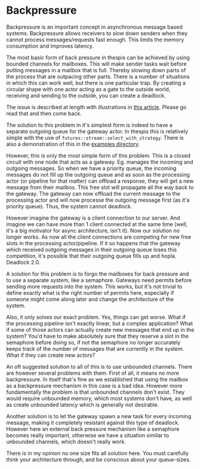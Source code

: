 # Backpressure

Backpressure is an important concept in asynchronous message based systems. Backpressure allows receivers to slow down senders when they cannot process messages/requests fast enough. This limits the memory consumption and improves latency.

The most basic form of back pressure in thespis can be achieved by using bounded channels for mailboxes. This will make sender tasks wait before putting messages in a mailbox that is full. Thereby slowing down parts of the process that are outpacing other parts. There is a number of situations in which this can work well, but there is one particular trap. By creating a circular shape with one actor acting as a gate to the outside world, receiving and sending to the outside, you can create a deadlock.

The issue is described at length with illustrations in [this article](https://elizarov.medium.com/deadlocks-in-non-hierarchical-csp-e5910d137cc). Please go read that and then come back.

The solution to this problem in it's simplest form is indeed to have a separate outgoing queue for the gateway actor. In thespis this is relatively simple with the use of `futures::stream::select_with_strategy`. There is also a demonstration of this in the [examples directory](https://github.com/thespis-rs/thespis_impl/blob/dev/examples/deadlock_prio.rs).

However, this is only the most simple form of this problem. This is a closed circuit with one node that acts as a gateway. Eg. manages the incoming and outgoing messages. So when we have a priority queue, the incoming messages do not fill up the outgoing queue and as soon as the processing actor (or pipeline for that matter) can offload a response, they will get a new message from their mailbox. This free slot will propagate all the way back to the gateway. The gateway can now offload the current message to the processing actor and will now processe the outgoing message first (as it'a priority queue). Thus, the system cannot deadlock.

However imagine the gateway is a client connection to our server. And imagine we can have more than 1 client connected at the same time (well, it's a big motivator for async architecture, isn't it). Now our solution no longer works. As now all the client connections are competing for new free slots in the processing actor/pipeline. If it so happens that the gateway which received outgoing messages in their outgoing queue loses this competition, it's possible that their outgoing queue fills up and hopla. Deadlock 2.0.

A solution for this problem is to forgo the mailboxes for back pressure and to use a separate system, like a semaphore. Gateways need permits before sending more requests into the system. This works, but it's not trivial to define exactly what is the right number of permits here, especially if someone might come along later and change the architecture of the system.

Also, it only solves our exact problem. Yes, things can get worse. What if the processing pipeline isn't exactly linear, but a complex application? What if some of those actors can actually create new messages that end up in the system? You'd have to make absolutely sure that they reserve a slot in the semaphore before doing so, if not the semaphore no longer accurately keeps track of the number of messages that are currently in the system. What if they can create new actors? 

An oft suggested solution to all of this is to use unbounded channels. There are however several problems with them. First of all, it means no more backpressure. In itself that's fine as we established that using the mailbox as a backpressure mechanism in this case is a bad idea. However more fundamentally the problem is that unbounded channels don't exist. They would require unbounded memory, which most systems don't have, as well as create unbounded latency which is generally not desirable. 

Another solution is to let the gateway spawn a new task for every incoming message, making it completely resistant against this type of deadlock. However here an external back pressure mechanism like a semaphore becomes really important, otherwise we have a situation similar to unbounded channels, which doesn't really work.

There is in my opinion no one size fits all solution here. You must carefully think your architecture through, and be conscious about your queue-sizes.

